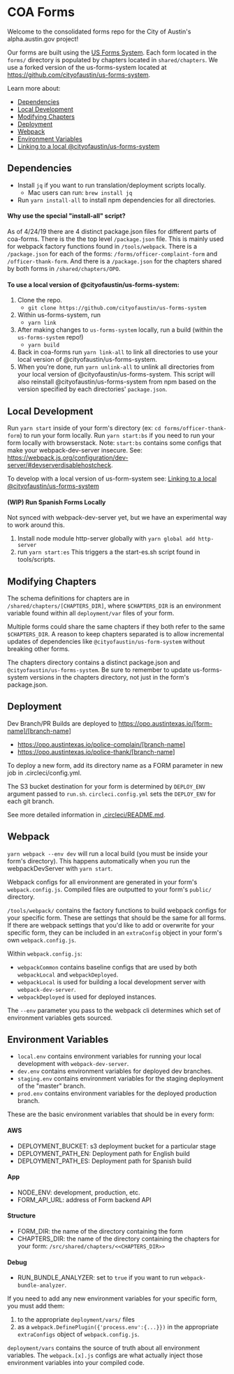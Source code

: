 # COA Forms

Welcome to the consolidated forms repo for the City of Austin's alpha.austin.gov project!

Our forms are built using the [US Forms System](https://github.com/usds/us-forms-system-starter-app). Each form located in the `forms/` directory is populated by chapters located in `shared/chapters`. We use a forked version of the us-forms-system located at https://github.com/cityofaustin/us-forms-system.

Learn more about:
- [Dependencies](#Dependencies)
- [Local Development](#Local-Development)
- [Modifying Chapters](#Modifying-Chapters)
- [Deployment](#Deployment)
- [Webpack](#Webpack)
- [Environment Variables](#Environment-Variables)
- [Linking to a local @cityofaustin/us-forms-system](#Link-to-a-local-@cityofaustin/us-forms-system)

## Dependencies
+ Install `jq` if you want to run translation/deployment scripts locally.
  + Mac users can run: `brew install jq`
+ Run `yarn install-all` to install npm dependencies for all directories.

#### Why use the special "install-all" script?
As of 4/24/19 there are 4 distinct package.json files for different parts of coa-forms.
There is the the top level `/package.json` file. This is mainly used for webpack factory functions found in `/tools/webpack`. There is a `/package.json` for each of the forms: `/forms/officer-complaint-form` and `/officer-thank-form`. And there is a `/package.json` for the chapters shared by both forms in `/shared/chapters/OPO`.

#### To use a local version of @cityofaustin/us-forms-system:
1. Clone the repo.
    + `git clone https://github.com/cityofaustin/us-forms-system`
2. Within us-forms-system, run
    + `yarn link`
3. After making changes to `us-forms-system` locally, run a build (within the `us-forms-system` repo!)
    + `yarn build`
4. Back in coa-forms run `yarn link-all` to link all directories to use your local version of @cityofaustin/us-forms-system.
5. When you're done, run `yarn unlink-all` to unlink all directories from your local version of @cityofaustin/us-forms-system. This script will also reinstall @cityofaustin/us-forms-system from npm based on the version specified by each directories' `package.json`.

## Local Development

Run `yarn start` inside of your form's directory (ex: `cd forms/officer-thank-form`) to run your form locally. Run `yarn start:bs` if you need to run your form locally with browserstack. Note: `start:bs` contains some configs that make your webpack-dev-server insecure. See: https://webpack.js.org/configuration/dev-server/#devserverdisablehostcheck.

To develop with a local version of us-form-system see: [Linking to a local @cityofaustin/us-forms-system](#Link-to-a-local-@cityofaustin/us-forms-system)

#### (WIP) Run Spanish Forms Locally
Not synced with webpack-dev-server yet, but we have an experimental way to work around this.
1. Install node module http-server globally with `yarn global add http-server`
2. run `yarn start:es` This triggers a the start-es.sh script found in tools/scripts.


## Modifying Chapters
The schema definitions for chapters are in `/shared/chapters/[CHAPTERS_DIR]`, where `$CHAPTERS_DIR` is an environment variable found within all `deployment/var` files of your form.

Multiple forms could share the same chapters if they both refer to the same `$CHAPTERS_DIR`. A reason to keep chapters separated is to allow incremental updates of dependencies like `@cityofaustin/us-form-system` without breaking other forms.

The chapters directory contains a distinct package.json and `@cityofaustin/us-forms-system`. Be sure to remember to update us-forms-system versions in the chapters directory, not just in the form's package.json.

## Deployment

Dev Branch/PR Builds are deployed to https://opo.austintexas.io/[form-name]/[branch-name]
  - https://opo.austintexas.io/police-complain/[branch-name]
  - https://opo.austintexas.io/police-thank/[branch-name]

To deploy a new form, add its directory name as a FORM parameter in new job in .circleci/config.yml.

The S3 bucket destination for your form is determined by `DEPLOY_ENV` argument passed to `run.sh`. `circleci.config.yml` sets the `DEPLOY_ENV` for each git branch.

See more detailed information in [.circleci/README.md](./.circleci/README.md).

## Webpack

`yarn webpack --env dev` will run a local build (you must be inside your form's directory). This happens automatically when you run the webpackDevServer with `yarn start`.

Webpack configs for all environment are generated in your form's `webpack.config.js`. Compiled files are outputted to your form's `public/` directory.

`/tools/webpack/` contains the factory functions to build webpack configs for your specific form. These are settings that should be the same for all forms. If there are webpack settings that you'd like to add or overwrite for your specific form, they can be included in an `extraConfig` object in your form's own `webpack.config.js`.

Within `webpack.config.js`:
+ `webpackCommon` contains baseline configs that are used by both `webpackLocal` and `webpackDeployed`.
+ `webpackLocal` is used for building a local development server with `webpack-dev-server`.
+ `webpackDeployed` is used for deployed instances.

The `--env` parameter you pass to the webpack cli determines which set of environment variables gets sourced.

## Environment Variables
+ `local.env` contains environment variables for running your local development with `webpack-dev-server`.
+ `dev.env` contains environment variables for deployed dev branches.
+ `staging.env` contains environment variables for the staging deployment of the "master" branch.
+ `prod.env` contains environment variables for the deployed production branch.

These are the basic environment variables that should be in every form:
#### AWS
+ DEPLOYMENT_BUCKET: s3 deployment bucket for a particular stage
+ DEPLOYMENT_PATH_EN: Deployment path for English build
+ DEPLOYMENT_PATH_ES: Deployment path for Spanish build
#### App
+ NODE_ENV: development, production, etc.
+ FORM_API_URL: address of Form backend API
#### Structure
+ FORM_DIR: the name of the directory containing the form
+ CHAPTERS_DIR: the name of the directory containing the chapters for your form: `/src/shared/chapters/<<CHAPTERS_DIR>>`
#### Debug
+ RUN_BUNDLE_ANALYZER: set to `true` if you want to run `webpack-bundle-analyzer`.

If you need to add any new environment variables for your specific form, you must add them:
1. to the appropriate `deployment/vars/` files
2. as a `webpack.DefinePlugin({'process.env':{...}})` in the appropriate `extraConfigs` object of `webpack.config.js`.

`deployment/vars` contains the source of truth about all environment variables. The `webpack.[x].js` configs are what actually inject those environment variables into your compiled code.
